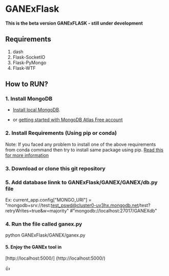 # GANExFlask

**This is the beta version GANExFLASK -  still under development**

## Requirements

1. dash
2. Flask-SocketIO
3. Flask-PyMongo
4. Flask-WTF

## How to RUN?

### 1. Install MongoDB
- [Install local MongoDB](https://docs.mongodb.com/manual/installation/).
        

- or [getting started with MongoDB Atlas Free account](https://docs.atlas.mongodb.com/getting-started/#deploy-a-free-tier-cluster)

###   2. Install Requirements (Using pip or conda)
Note: If you faced any problem to install one of the above requirements from conda command then try to install same package using pip. [Read this for more information](https://www.anaconda.com/using-pip-in-a-conda-environment/)

###    3. Download or clone this git repository

###    5. Add database linnk to GANExFlask/GANEX/GANEX/db.py file
Ex: current_app.config["MONGO_URI"] = "mongodb+srv://test:test_pswd@cluster0-uv3hx.mongodb.net/test?retryWrites=true&w=majority" #"mongodb://localhost:27017/GANEXdb"

###    4. Run the file called ganex.py
python GANExFlask/GANEX/ganex.py

####  5. Enjoy the GANEx tool in 
[http://localhost:5000/] (http://localhost:5000/) 

:+1:
        